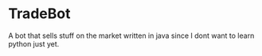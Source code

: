 # TradeBot
A bot that sells stuff on the market written in java since I dont want to learn python just yet.
